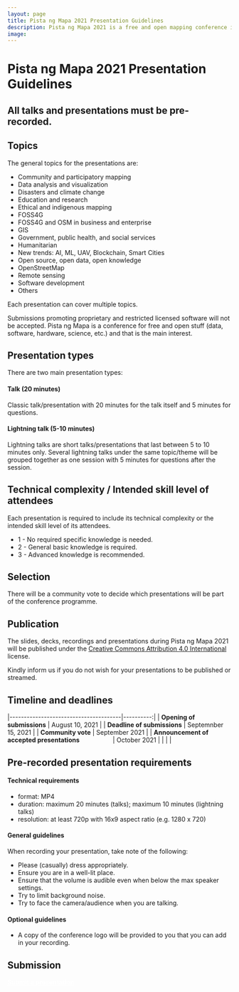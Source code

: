 ```yaml
---
layout: page
title: Pista ng Mapa 2021 Presentation Guidelines
description: Pista ng Mapa 2021 is a free and open mapping conference in the Philippines
image:
---
```

<h1 class="color-pnm-blue mb-4">Pista ng Mapa 2021 Presentation Guidelines</h1>


## All talks and presentations must be pre-recorded.

## Topics

The general topics for the presentations are:

* Community and participatory mapping
* Data analysis and visualization
* Disasters and climate change
* Education and research
* Ethical and indigenous mapping
* FOSS4G
* FOSS4G and OSM in business and enterprise
* GIS
* Government, public health, and social services
* Humanitarian
* New trends: AI, ML, UAV, Blockchain, Smart Cities
* Open source, open data, open knowledge
* OpenStreetMap
* Remote sensing
* Software development
* Others

Each presentation can cover multiple topics.

Submissions promoting proprietary and restricted licensed software will not be accepted. Pista ng Mapa is a conference for free and open stuff (data, software, hardware, science, etc.) and that is the main interest.

## Presentation types

There are two main presentation types:

#### Talk (20 minutes)

Classic talk/presentation with 20 minutes for the talk itself and 5 minutes for questions.

#### Lightning talk (5-10 minutes)

Lightning talks are short talks/presentations that last between 5 to 10 minutes only. Several lightning talks under the same topic/theme will be grouped together as one session with 5 minutes for questions after the session.

## Technical complexity / Intended skill level of attendees

Each presentation is required to include its technical complexity or the intended skill level of its attendees.

* 1 - No required specific knowledge is needed.
* 2 - General basic knowledge is required.
* 3 - Advanced knowledge is recommended.

## Selection

There will be a community vote to decide which presentations will be part of the conference programme.

## Publication

The slides, decks, recordings and presentations during Pista ng Mapa 2021 will be published under the [Creative Commons Attribution 4.0 International](https://creativecommons.org/licenses/by/4.0/) license.

Kindly inform us if you do not wish for your presentations to be published or streamed.

## Timeline and deadlines

|---------------------------------------|----------:|
| **Opening of submissions**            |     August 10, 2021     |
| **Deadline of submissions**           |     Septemnber 15, 2021    |
| **Community vote**                    |     September 2021    |
| **Announcement of accepted presentations** &nbsp; &nbsp; &nbsp; &nbsp; &nbsp; &nbsp; &nbsp; &nbsp; &nbsp; |     October 2021    |
|   |   |


## Pre-recorded presentation requirements

#### Technical requirements
* format: MP4
* duration: maximum 20 minutes (talks); maximum 10 minutes (lightning talks)
* resolution: at least 720p with 16x9 aspect ratio (e.g. 1280 x 720)

#### General guidelines
When recording your presentation, take note of the following:
* Please (casually) dress appropriately.
* Ensure you are in a well-lit place.
* Ensure that the volume is audible even when below the max speaker settings.
* Try to limit background noise.
* Try to face the camera/audience when you are talking.

#### Optional guidelines
* A copy of the conference logo will be provided to you that you can add in your recording.

## Submission
<div class="d-flex justify-content-start pt-2 pb-4"><a
    href="https://airtable.com/shrX5HgNJl5fhxtkg"
    target="_blank" class="btn btn-lg bg-color-pnm-blue col-sm-12 col-md-6" style="color: white;" role="button"
    aria-disabled="true"><strong class="font-poppins">Submit a presentation</strong></a>
</div>